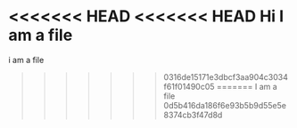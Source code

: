 <<<<<<< HEAD
<<<<<<< HEAD
Hi I am a file
=======
i am a file
>>>>>>> 0316de15171e3dbcf3aa904c3034f61f01490c05
=======
I am a file
>>>>>>> 0d5b416da186f6e93b5b9d55e5e8374cb3f47d8d
